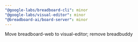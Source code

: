 ```yaml
---
"@google-labs/breadboard-cli": minor
"@google-labs/visual-editor": minor
"@breadboard-ai/board-server": minor
---
```


Move breadboard-web to visual-editor; remove breadbuddy

